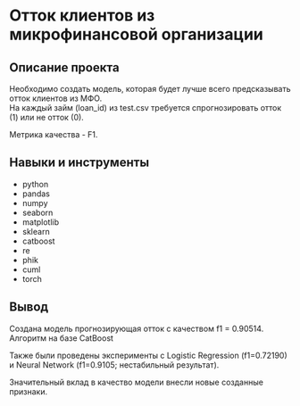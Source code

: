 # Отток клиентов из микрофинансовой организации

## Описание проекта

Необходимо создать модель, которая будет лучше всего предсказывать отток клиентов из МФО.\
На каждый займ (loan_id) из test.csv требуется спрогнозировать отток (1) или не отток (0).

Метрика качества - F1.

## Навыки и инструменты

* python
* pandas
* numpy
* seaborn
* matplotlib
* sklearn
* catboost
* re
* phik
* cuml
* torch

## Вывод

Создана модель прогнозирующая отток с качеством f1 = 0.90514.
Алгоритм на базе CatBoost

Также были проведены эксперименты с Logistic Regression (f1=0.72190) и Neural Network (f1=0.9105; нестабильный результат).

Значительный вклад в качество модели внесли новые созданные признаки.
